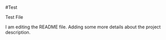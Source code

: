 #Test

Test File

I am editing the README file. Adding some more details about the project description.
